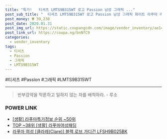 ```yaml
--- 
title: "특가!   티셔츠 LMTS9B315WT 로고 Passion 남성 그래픽 ..." 
post_sub_title: "  티셔츠 LMTS9B315WT 로고 Passion 남성 그래픽 화이트 라푸마 라운드넥 빠숑" 
post_money: ₩ 39,230 
post_date: 2020.01.31 
post_img_url: https://static.coupangcdn.com/image/vendor_inventory/ae14/fffc69aedaed56aed3954fbd6837047685b8b8d2032abda21b87ddc31029.jpg 
post_link_url: https://coupa.ng/bnNfC9 
categories: 
  - vendor_inventory 
tags: 
  - 티셔츠 
  - Passion 
  - 그래픽 
  - LMTS9B315WT 
--- 
```

  #티셔츠 #Passion #그래픽 #LMTS9B315WT 
<hr> 

> 빈부강약을 막론하고 일하지 않는 자를 배척하라. - 루소 


### POWER LINK

* <a href="https://blog.naver.com/fasyy4321/221772985186" target="_blank"> [생활] 라푸마특가정보 순위 ~50위</a>
* <a href="https://blog.naver.com/fasyy4321/221780066409" target="_blank"> TOP ~38위 [생활] 라푸마여성패딩</a>
* <a href="https://blog.naver.com/sakai111/221782051190" target="_blank">라푸마 여성 [클라레(Clare)] 블랙 로브 가디건 LFSH9B025BK</a>

